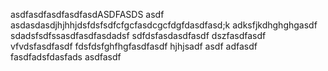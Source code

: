 asdfasdfasdfasdfasdASDFASDS
asdf asdasdasdjhjhhjdsfdsfsdfcfgcfasdcgcfdgfdasdfasd;k adksfjkdhghghgasdf
sdadsfsdfssasdfasdfasdadsf
sdfdsfasdasdfasdf
dszfasdfasdf
vfvdsfasdfasdf
fdsfdsfghfhgfasdfasdf
hjhjsadf
asdf
adfasdf
fasdfadsfdasfads
asdfasdf
